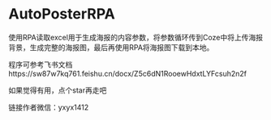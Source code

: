 # AutoPosterRPA
使用RPA读取excel用于生成海报的内容参数，将参数循环传到Coze中将上传海报背景，生成完整的海报图，最后再使用RPA将海报图下载到本地。

程序可参考飞书文档https://sw87w7kq761.feishu.cn/docx/Z5c6dN1RooewHdxtLYFcsuh2n2f

如果觉得有用，点个star再走吧

链接作者微信：yxyx1412
